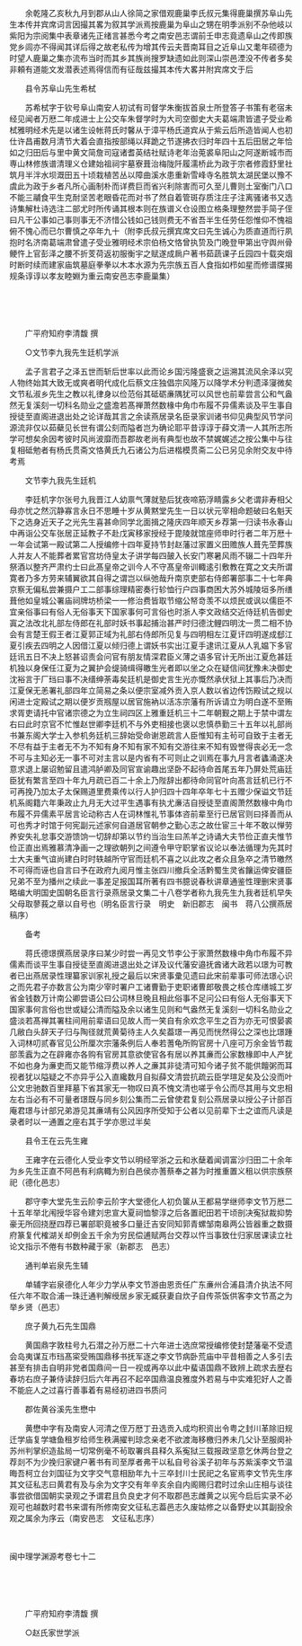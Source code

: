 <!-- { "loadSidebar": true } -->
　　余乾隆乙亥秋九月到郡从山人徐简之家借观鹿巢李氏叔元集得鹿巢撰苏阜山先生本传并宾席词言因撮其畧为叙其学派焉按鹿巢为阜山之甥在明季派别不杂他岐以紫阳为宗阅集中表章诸先正绪言甚悉今考之南安邑志谓前壬申志竟遗阜山之传即族党乡闾亦不得闻其详后得之故老私传为增其传云夫晋南耳目之近阜山又耄年硕德为时望人鹿巢之集亦流布当时而其乡其族尚搜罗缺遗如此则深山崇邑湮没不传者多矣非頼有道能文发潜表述焉得信而有征哉兹撮其本传大畧并附宾席文于后

　　县令苏阜山先生希栻

　　苏希栻字于钦号阜山南安人初试有司督学朱衡拔首泉士所登答子书策有老宿未经见闻者万厯二年成进士上公交车朱督学时为大司空御史大夫葛端肃皆遣子受业希栻雅明经术先是以诸生设帐蒋氏时馨从于漳平杨氏道宾从于紫云后所造皆闻人也初仕许昌甫数月清节大着会直指按部绳以拜跪之节遂拂衣归时年四十五后田居之年恰如之归田后与里中黄文简詹司寇诸耆英结社赋诗老年治莵裘阜阳山之阿遂断城市而専山林修族谱清理义仓建始祖祠宇墓寮葺治梅陇阡履濡桥此为政于宗者修霞舒里社筑月半泮水坝溉田五十顷栽植苦丛以障曲溪水患重新雪峰寺名胜筑太湖民堡以豫不虞此为政于乡者凡所心画制朴而详费巨而省兴利除害而可久至儿曹则土室衡门八口不能三鬴食平生克耐坚苦老眼昏花而对书了然自着管斑存质注庄子注离骚诸书又选诗集解杜诗选注二部尤时所传诵其根本则在族谱义仓设图立格条理整然尝手简子侄曰凡干公事如己事则事无不济惜公钱如己钱则费无不省吾半生任劳任怨惟仰不愧祖俯不愧心而已尔曹慎之卒年九十（附李氏叔元撰宾席文曰先生诚心为质直道而行夙抱时名济南葛端肃曾遣子受业雅明经术宗伯杨文恪曾执贽及门晚登甲第出守舆州骨鲠忤上官彭泽之腰不折芰荷返初服衡宇之赋遂成扄户著书茹蔬课子丘园四十载突烟时断时续而建家庙筑墓庭拳拳以木本水源为先宗族五百人食指如栉如星而修谱牒揭规条谆谆以孝友睦婣为重云南安邑志李鹿巢集） 

　
　

　　

　　广平府知府李清馥 撰

　　○文节李九我先生廷机学派

　　孟子言君子之泽五世而斩后世率以此而论乡国污隆盛衰之运溯其流风余泽以究人物终始其大致无或爽者明代成化后蔡文庄独倡宗风隆万以降学术分判遗泽寖微矣文节私淑乡先生之教以礼律身以俭范俗其砥砺亷隅犹可以风世也前辈尝言公和气盎然无复溪刻一切科名勋业之盛澹若髙禅萧然数椽中角巾布履不异儒素谈及平生事自授徒至直阁进退出处之论详哉其言之余读燕居录名臣录家训诸书仰见典型风节学问源流非仅以茹蘗见长世有谓公刻而隘者岂为确论耶平昔谆谆于薛文清一人其所志所学可想矣余因考彼时风尚波靡而吾郡故老尚有典型也故不禁娓娓述之按公集中与往复相砥勉者有杨氏贯斋文恪黄氏九石诸公为后进楷模贯斋二公已另见余附交友中待考焉

　　文节李九我先生廷机

　　李廷机字尔张号九我晋江人幼禀气薄就塾后犹夜啼筋浮睛露乡父老谓非寿相父母亦忧之然沉静寡言永日不思睡十岁从黄黙堂先生一日以状元宰相命题破曰名魁天下之选身近天子之光先生喜甚命同学北面揖之隆庆四年顺天乡荐第一归读书永春山中再诣公交车张居正延教子不赴戊寅移家授经于毘陵就馆座师申时行者二年万厯十一年会试第一殿试第二人授编修十四年夏持节封赵藩过家置义田赡族人葺先茔葬族人并友人不能葬者累官宫坊侍皇太子讲学每四皷入长安门寒暑风雨不辍二十四年升祭酒以整齐严肃约士曰此髙皇帝之训今人不守髙皇帝训輙逺引敷教在寛之文夫所谓寛者乃多方劳来辅翼欲其自得之谓岂以纵弛哉升南京吏部右侍郎署部事二十七年典京察无偏私尝兼摄户工二部事综理精密奏行轸恤行户四事商困大苏外城陵垣多所缮葺他如皇城公署庙祠牌坊桥梁一一修治费皆取节缩公帑竒羡不以烦民或讽以儒臣不宜亲俗事曰有俗人无俗事天下国家事何可言俗也时浙人李文政结交近侍廷机告御史寘之法改北礼部左侍郎在礼部时妖书事起捕治甚严时归德沈鲤四明沈一贯二相不协会有言楚王假王者江夏郭正域为礼部右侍郎所见复与四明相左江夏讦四明遂成郄江夏引疾去四明之人因借江夏以倾归德上谓妖书实出江夏手逮讯江夏从人乳媪下多官廷讯五日不决上怒甚诏责会问官有朋友情深君臣义薄之语多官计无所出江夏危甚廷机独以身保任江夏为之翼护会缇骑缉得皦生光者即以坐之众在疑信间犹豫未决御史沈裕言于厂珰曰事不决缙绅荼毒矣廷机是御史言生光亦慨然承伏狱上其事后乃决而江夏保无恙署礼部四年立简易之条以便宗室减外贡入京人数以省边传饬殿试之规以闲进士定殿试之期以便岁贡剏屋以居官施衲以活冻宗藩有所诉请立为明白遂不至贿求胥吏请托中官诸宗德之为立生祠四区上雅重廷机三十二年朝觐之期上于禁中谓左右曰此时京官不忙惟赵世卿李廷机不与外吏相接也褒以忠慎恭勤三十五年以礼部尚书兼东阁大学士入参机务廷机三辞始受命谢恩疏言人臣惟知有主茍可自致于主者无不尽有益于主者无不为不知有身不知有家不知有交游往来不知有毁誉得丧必无一念不可与主知必无一事不可对主言以是内省有不可则止之训焉在事九月言者蠭涌遂决意求退上屡诏勉留且遣鸿胪卿及同官宣谕趣出坚卧不起待命首尾五年乃屏处荒庙廷臣犹有繁言至四十年九月疏已百二十余上乃陛辞出都待命同官叶向髙言廷机已行不可再挽乃加太子太保赐道里费乘传以行人护归四十四年卒年七十五赠少保谥文节廷机系阁籍六年秉政止九月无大过平生遇事有执尤亷洁自授徒至直阁萧然数椽中角巾布履不异儒素平居言论动称古人在词林惟礼节事体咨前辈至行已居官则曰择善而从可也秀才时馆于何宪副元述家何自道居官朝参之勤心志之故仕宦三十年不敢以惮劳养安失礼怠事交游馈饷一切辞却第以节约当治生曰羔羊之诗诵大夫节俭正直夫惟节俭正直出焉雅慕清净画一之理欲朝列之间遵令甲守职掌省议论以奉法循理为先其时士大夫重气谊尚建白时时轶越所守官而廷机不喜之以此攻之者众且急卒之清节皦然不可得而诬也自言曰予在政府九阅月惟主张四川撤兵全活黔蜀生灵省饟运俾安疆臣兄弟不至为播州之续此一事差足报国耳所著有四书臆说春秋讲章通鉴性理删宋贤事略编大明国史国朝名臣言行录燕居录文集二十八卷学者称九我先生九我者廷机早失父母取蓼莪之章以自号也（明名臣言行录　明史　新旧郡志　闽书　蒋八公撰燕居稿序）

　　备考

　　蒋氏德璟撰燕居录序曰某少时尝一再见文节李公于家萧然数椽中角巾布履不异儒素而谈平生事自授徒至直阁进退出处之详及议代藩安邉抚酋诸大政若以璟为可教者已出燕居录性理纂家训家礼授之最后以宋贤事彚见遗曰此宋前辈事可师法璟心识之而先君子亦数言公为南少宰时署户工诸曹勤于吏职诸曹郎敬畏之核仓库缮城工岁省金钱数万计南公卿尝语公曰公词林旦晚且相此俗事不足问公曰有俗人无俗事天下国家事何言俗也世或疑公清而隘及余以诸生见则和气盎然无复溪刻一切科名勋业之盛淡若髙禅其署柱间用前辈语曰见故人而一笑自有余欢念平生之百为亦无可恨晏裘几敝白头辞天子归与陶径就荒黄菊待主人久矣葢璟一再见而恍然得公之深也比璟踵入词林叨贰春官见公所厘次宗藩条例后人奉若蓍龟所购官房十八座可万余金皆节裁部羡蠧为之在辟雍亦各购有官房其意欲使官各有居以养其亷而公家数椽即中人产犹不如也身为亷吏而又能节缩浮费以养人之亷其非徒清可知今诸子贫不能供饘粥而耳视者犹以隘疑之不亦异乎公入直纔数月自拟薛文清尝抗疏云臣学瑄足矣及公没而叶公文忠驰数百里拜墓下省其家无一物叹曰真不愧文清也嗟乎令公而尽其用与文忠相左右当必有不可量者璟既与同乡刻公集而二云曾使君复刻公燕居录以授公子计部百庵君璟与计部兄弟游见其亷靖有公风因序所受知于公者以见前辈下士之谊而凡读是录者时以一通置之座右其于学亦思过半矣

　　县令王在云先生雍

　　王雍字在云德化人受业李文节以明经宰浙之云和氷蘖着闻调富沙归田二十余年为乡先生正直不阿邑有利病輙为别白邑侯亦蓍蔡奉之甚为时推重置义租以供宗族祭祀（德化邑志）

　　郡守李大堂先生云阶李云阶字大堂德化人初负箧从王都易学继师李文节万厯二十五年举北闱授华容令建刘忠宣大夏祠恤黎淳之后各置祀田若干顷剖决寃狱裁抑势豪无所回挠歴四荐已署部职竟被多口量迁吉安同知郭青螺邹南皋两公皆器重之数摄府篆复代榷湖关却例金五千余为穷民偿逋赋两台交荐以忤当事致仕归家居课读立社论文指示不倦有书数种藏于家（新郡志　邑志）

　　通判单岩泉先生辅

　　单辅字岩泉德化人年少力学从李文节游由恩贡任广东亷州合浦县清介执法不阿任六年不取合浦一珠迁通判解绶居乡家无臧获妻自炊子自传茶饭供客李文节髙之为举乡贤（邑志）

　　庶子黄九石先生国鼎

　　黄国鼎字敦柱号九石潜之孙万厯二十六年进士选庶常授编修使封楚藩毫不受遗会岛夷谋互市珰髙寀受贿国鼎移书抚军逐之李文节病卧荒庙中平昔相善之人多引去甚至有排击自明非党者国鼎间一日一视或再卒以此中蜚语国鼎不致辨上疏求去歴右春坊右庶子兼侍读辞归后六年再召不起卒国鼎温良雅度外若易与中实难犯好人之善不能庇人之过喜行善事着有易经初进四书质问

　　郡佐黄谷溪先生懋中

　　黄懋中字有及南安人河清之侄万厯丁丑选贡入成均积资出令粤之封川革除旧规迁学庙复学塘鱼租岁给师生秩满擢判琼念亲老不欲渡海移檄归养未几父讣至服阕补苏州判掌织造盐局一切常例毫不茍取署呉县释久系寃狱三载报政坚意乞休两台登之荐剡不为少挽归家键户著书有司至厚者弗干以私自号谷溪子初年与苏紫溪李文节温晦吾柯立台刘国征为文字交气意相励年九十三卒封川士民祀之名宦焉李文节先生序其文征私志曰黄君有及与余为文字交有年辛亥余自内阁赐归君时过余山庄相与谈往事尝欲借国朝实录观之予谓君且负良史才何不取郡邑志雌黄之以宪今启后实录不必观可也越数时君书来谓有所修南安文征私志葢邑志久废姑修之以备野史以其副投余观之属余为序云（南安邑志　文征私志序） 

　

闽中理学渊源考卷七十二

　

　　

　　广平府知府李清馥 撰

　　○赵氏家世学派

